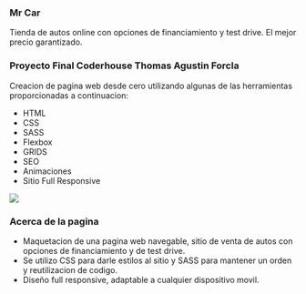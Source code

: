 ### Mr Car
Tienda de autos online con opciones de financiamiento y test drive. El mejor precio garantizado.


### Proyecto Final Coderhouse Thomas Agustin Forcla
Creacion de pagina web desde cero utilizando algunas de las herramientas proporcionadas a continuacion:
- HTML
- CSS
- SASS
- Flexbox
- GRIDS
- SEO
- Animaciones
- Sitio Full Responsive

![](https://paths.tinkerhub.org/images/html-css-sass.jpg)


### Acerca de la pagina

- Maquetacion de una pagina web navegable, sitio de venta de autos con opciones de financiamiento y de test drive. 
- Se utilizo CSS para darle estilos al sitio y SASS para mantener un orden y reutilizacion de codigo.
- Diseño full responsive, adaptable a cualquier dispositivo movil.

